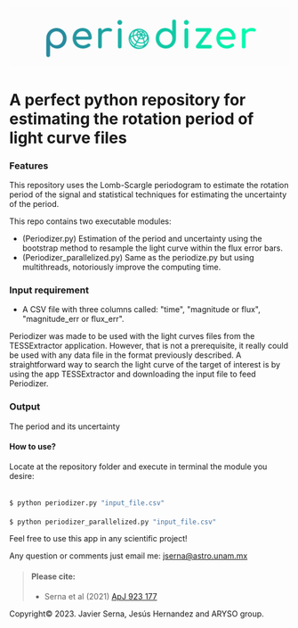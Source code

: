 <img src="https://github.com/javiserna/Periodize/blob/main/periodizer_logo.png?raw=true"/>

# A perfect python repository for estimating the rotation period of light curve files


### Features
This repository uses the Lomb-Scargle periodogram to estimate the rotation period of the signal and statistical techniques for estimating the uncertainty of the period.

This repo contains two executable modules:
* (Periodizer.py) Estimation of the period and uncertainty using the bootstrap method to resample the light curve within the flux error bars.
* (Periodizer_parallelized.py) Same as the periodize.py but using multithreads, notoriously improve the computing time.

### Input requirement

* A CSV file with three columns called: "time", "magnitude or flux", "magnitude_err or flux_err".

Periodizer was made to be used with the light curves files from the TESSExtractor application. However, that is not a  prerequisite, it really could be used with any data file in the format previously described. 
A straightforward way to search the light curve of the target of interest is by using the app TESSExtractor and downloading the input file to feed Periodizer.

### Output

The period and its uncertainty

#### How to use?
Locate at the repository folder and execute in terminal the module you desire:

```zsh

$ python periodizer.py "input_file.csv"

$ python periodizer_parallelized.py "input_file.csv"

```

Feel free to use this app in any scientific project!

Any question or comments just email me:
jserna@astro.unam.mx

>#### Please cite:
>
>- Serna et al (2021) [ApJ 923 177](https://doi.org/10.3847/1538-4357/AC300A)
> 

Copyright© 2023.
Javier Serna, Jesús Hernandez and ARYSO group.
